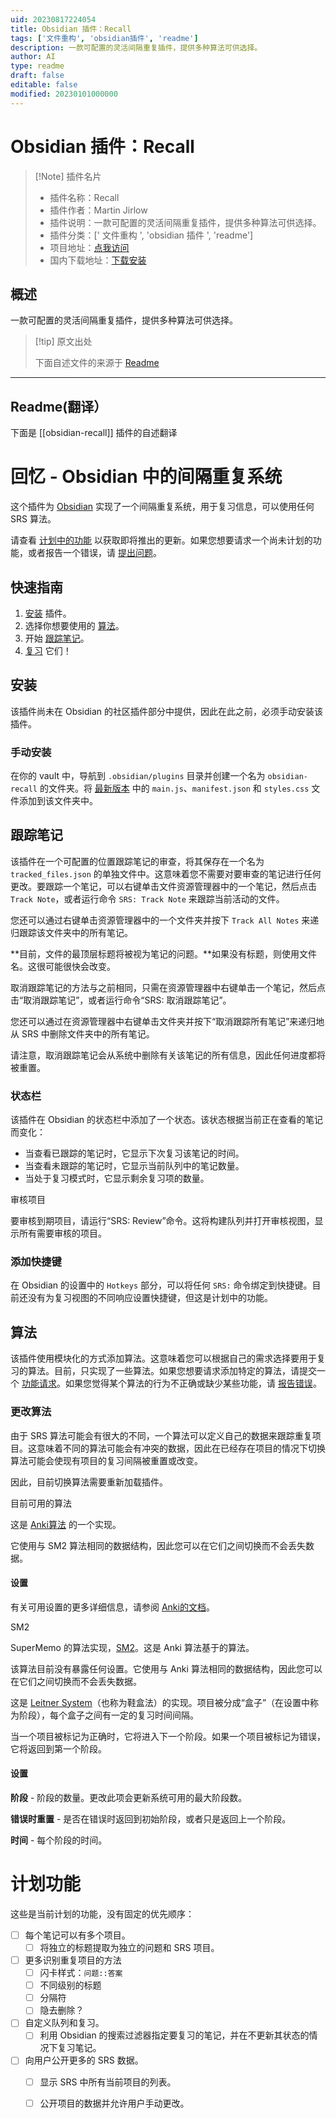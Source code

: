 ```yaml
---
uid: 20230817224054
title: Obsidian 插件：Recall
tags: ['文件重构', 'obsidian插件', 'readme']
description: 一款可配置的灵活间隔重复插件，提供多种算法可供选择。
author: AI
type: readme
draft: false
editable: false
modified: 20230101000000
---
```


# Obsidian 插件：Recall

> [!Note] 插件名片
> - 插件名称：Recall
> - 插件作者：Martin Jirlow
> - 插件说明：一款可配置的灵活间隔重复插件，提供多种算法可供选择。
> - 插件分类：[' 文件重构 ', 'obsidian 插件 ', 'readme']
> - 项目地址：[点我访问](https://github.com/martin-jw/obsidian-recall)
> - 国内下载地址：[下载安装](https://pkmer.cn/products/plugin/pluginMarket/?obsidian-recall)

## 概述

一款可配置的灵活间隔重复插件，提供多种算法可供选择。

> [!tip] 原文出处
>
>下面自述文件的来源于 [Readme](https://ghproxy.net/https://raw.githubusercontent.com/martin-jw/obsidian-recall/main/README.md)

---

## Readme(翻译）

下面是 [[obsidian-recall]] 插件的自述翻译

# 回忆 - Obsidian 中的间隔重复系统

这个插件为 [Obsidian](https://obsidian.md/) 实现了一个间隔重复系统，用于复习信息，可以使用任何 SRS 算法。

请查看 [计划中的功能](https://github.com/martin-jw/obsidian-recall#planned-features) 以获取即将推出的更新。如果您想要请求一个尚未计划的功能，或者报告一个错误，请 [提出问题](https://github.com/martin-jw/obsidian-recall/issues)。

## 快速指南

1. [安装](https://github.com/martin-jw/obsidian-recall#installation) 插件。
2. 选择你想要使用的 [算法](https://github.com/martin-jw/obsidian-recall#algorithms)。
3. 开始 [跟踪笔记](https://github.com/martin-jw/obsidian-recall#tracking-notes)。
4. [复习](https://github.com/martin-jw/obsidian-recall#review) 它们！

## 安装

该插件尚未在 Obsidian 的社区插件部分中提供，因此在此之前，必须手动安装该插件。

### 手动安装

在你的 vault 中，导航到 `.obsidian/plugins` 目录并创建一个名为 `obsidian-recall` 的文件夹。将 [最新版本](https://github.com/martin-jw/obsidian-recall/releases) 中的 `main.js`、`manifest.json` 和 `styles.css` 文件添加到该文件夹中。

## 跟踪笔记

该插件在一个可配置的位置跟踪笔记的审查，将其保存在一个名为 `tracked_files.json` 的单独文件中。这意味着您不需要对要审查的笔记进行任何更改。要跟踪一个笔记，可以右键单击文件资源管理器中的一个笔记，然后点击 `Track Note`，或者运行命令 `SRS: Track Note` 来跟踪当前活动的文件。

您还可以通过右键单击资源管理器中的一个文件夹并按下 `Track All Notes` 来递归跟踪该文件夹中的所有笔记。

**目前，文件的最顶层标题将被视为笔记的问题。**如果没有标题，则使用文件名。这很可能很快会改变。

取消跟踪笔记的方法与之前相同，只需在资源管理器中右键单击一个笔记，然后点击“取消跟踪笔记”，或者运行命令“SRS: 取消跟踪笔记”。

您还可以通过在资源管理器中右键单击文件夹并按下“取消跟踪所有笔记”来递归地从 SRS 中删除文件夹中的所有笔记。

请注意，取消跟踪笔记会从系统中删除有关该笔记的所有信息，因此任何进度都将被重置。

### 状态栏

该插件在 Obsidian 的状态栏中添加了一个状态。该状态根据当前正在查看的笔记而变化：

- 当查看已跟踪的笔记时，它显示下次复习该笔记的时间。
- 当查看未跟踪的笔记时，它显示当前队列中的笔记数量。
- 当处于复习模式时，它显示剩余复习项的数量。

审核项目

要审核到期项目，请运行“SRS: Review”命令。这将构建队列并打开审核视图，显示所有需要审核的项目。

### 添加快捷键

在 Obsidian 的设置中的 `Hotkeys` 部分，可以将任何 `SRS:` 命令绑定到快捷键。目前还没有为复习视图的不同响应设置快捷键，但这是计划中的功能。

## 算法

该插件使用模块化的方式添加算法。这意味着您可以根据自己的需求选择要用于复习的算法。目前，只实现了一些算法。如果您想要请求添加特定的算法，请提交一个 [功能请求](https://github.com/martin-jw/obsidian-recall/issues)。如果您觉得某个算法的行为不正确或缺少某些功能，请 [报告错误](https://github.com/martin-jw/obsidian-recall/issues)。

### 更改算法

由于 SRS 算法可能会有很大的不同，一个算法可以定义自己的数据来跟踪重复项目。这意味着不同的算法可能会有冲突的数据，因此在已经存在项目的情况下切换算法可能会使现有项目的复习间隔被重置或改变。

因此，目前切换算法需要重新加载插件。

目前可用的算法

这是 [Anki算法](https://faqs.ankiweb.net/what-spaced-repetition-algorithm.html) 的一个实现。

它使用与 SM2 算法相同的数据结构，因此您可以在它们之间切换而不会丢失数据。

#### 设置

有关可用设置的更多详细信息，请参阅 [Anki的文档](https://docs.ankiweb.net/#/deck-options)。

SM2

SuperMemo 的算法实现，[SM2](https://www.supermemo.com/en/archives1990-2015/english/ol/sm2)。这是 Anki 算法基于的算法。

该算法目前没有暴露任何设置。它使用与 Anki 算法相同的数据结构，因此您可以在它们之间切换而不会丢失数据。

这是 [Leitner System](https://www.wikiwand.com/en/Leitner_system)（也称为鞋盒法）的实现。项目被分成“盒子”（在设置中称为阶段），每个盒子之间有一定的复习时间间隔。

当一个项目被标记为正确时，它将进入下一个阶段。如果一个项目被标记为错误，它将返回到第一个阶段。

#### 设置

**阶段** - 阶段的数量。更改此项会更新系统可用的最大阶段数。

**错误时重置** - 是否在错误时返回到初始阶段，或者只是返回上一个阶段。

**时间** - 每个阶段的时间。

# 计划功能

这些是当前计划的功能，没有固定的优先顺序：

- [ ] 每个笔记可以有多个项目。
  - [ ] 将独立的标题提取为独立的问题和 SRS 项目。
- [ ] 更多识别重复项目的方法
  - [ ] 闪卡样式：`问题::答案`
  - [ ] 不同级别的标题
  - [ ] 分隔符
  - [ ] 隐去删除？
- [ ] 自定义队列和复习。
  - [ ] 利用 Obsidian 的搜索过滤器指定要复习的笔记，并在不更新其状态的情况下复习笔记。
- [ ] 向用户公开更多的 SRS 数据。
  - [ ] 显示 SRS 中所有当前项目的列表。
  - [ ] 公开项目的数据并允许用户手动更改。



